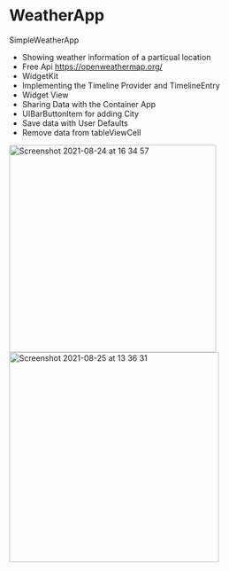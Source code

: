 # WeatherApp
SimpleWeatherApp

- Showing weather information of a particual location
- Free Api https://openweathermap.org/
- WidgetKit
- Implementing the Timeline Provider and TimelineEntry
- Widget View
-  Sharing Data with the Container App
-  UIBarButtonItem for adding City
-  Save data with User Defaults
-  Remove data from tableViewCell




<img width="374" alt="Screenshot 2021-08-24 at 16 34 57" src="https://user-images.githubusercontent.com/48089787/130636903-7de03e0c-f937-40da-9de0-ad2834f25592.png"><img width="379" alt="Screenshot 2021-08-25 at 13 36 31" src="https://user-images.githubusercontent.com/48089787/130784191-cc089604-9d42-4da4-9c11-715144c313ee.png">
